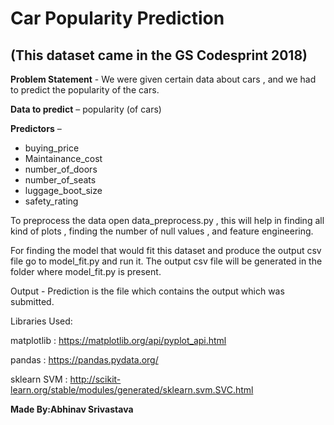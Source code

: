# **Car Popularity Prediction**

## (This dataset came in the GS Codesprint 2018)

**Problem Statement** - We were given certain data about cars , and we had to predict the popularity of the cars. 

**Data to predict** – popularity (of cars)

**Predictors** – 
* buying_price
* Maintainance_cost
* number_of_doors
* number_of_seats
* luggage_boot_size
* safety_rating

To preprocess the data open data_preprocess.py , this will help in finding all kind of plots , finding the number of null values , and feature engineering.

For finding the model that would fit this dataset and produce the output csv file go to model_fit.py and run it.
The output csv file will be generated in the folder where model_fit.py is present.

Output - Prediction is the file which contains the output which was submitted.


Libraries Used:

matplotlib : https://matplotlib.org/api/pyplot_api.html

pandas : https://pandas.pydata.org/

sklearn SVM : http://scikit-learn.org/stable/modules/generated/sklearn.svm.SVC.html


**Made By:Abhinav Srivastava**

